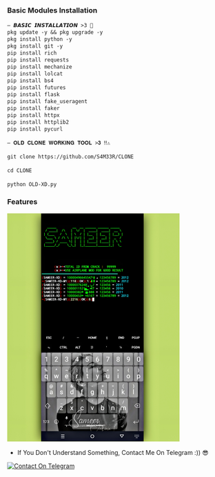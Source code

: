 
### Basic Modules Installation
```
— 𝘽𝘼𝙎𝙄𝘾 𝙄𝙉𝙎𝙏𝘼𝙇𝙇𝘼𝙏𝙄𝙊𝙉 >3 🖤
pkg update -y && pkg upgrade -y
pkg install python -y
pkg install git -y
pip install rich
pip install requests
pip install mechanize
pip install lolcat
pip install bs4
pip install futures
pip install flask
pip install fake_useragent
pip install faker
pip install httpx
pip install httplib2
pip install pycurl

— 𝐎𝐋𝐃 𝐂𝐋𝐎𝐍𝐄 𝐖𝐎𝐑𝐊𝐈𝐍𝐆 𝐓𝐎𝐎𝐋 >𝟑 ‼️⚠️

git clone https://github.com/S4M33R/CLONE

cd CLONE

python OLD-XD.py
```
### Features

<img src="https://github.com/S4M33R/CLONE/blob/main/Picsart_25-09-04_13-51-03-682.jpg" width="400"/>

- If You Don't Understand Something, Contact Me On Telegram :)) 😎

[![Contact On Telegram](https://img.shields.io/badge/Contact%20On-Telegram-blue?style=for-the-badge&logo=telegram)](https://t.me/sameer_tricks)
